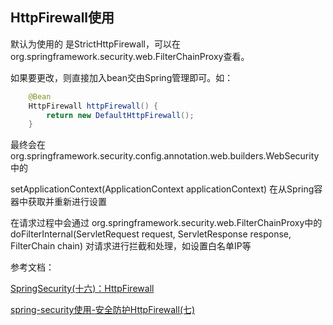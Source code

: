 ## HttpFirewall使用 

默认为使用的 是StrictHttpFirewall，可以在org.springframework.security.web.FilterChainProxy查看。

如果要更改，则直接加入bean交由Spring管理即可。如：

```java
    @Bean
    HttpFirewall httpFirewall() {
        return new DefaultHttpFirewall();
    }
```

最终会在org.springframework.security.config.annotation.web.builders.WebSecurity中的

 setApplicationContext(ApplicationContext applicationContext) 在从Spring容器中获取并重新进行设置

在请求过程中会通过 org.springframework.security.web.FilterChainProxy中的doFilterInternal(ServletRequest request, ServletResponse response, FilterChain chain) 对请求进行拦截和处理，如设置白名单IP等





参考文档：

[SpringSecurity(十六)：HttpFirewall ](https://www.cnblogs.com/wangstudyblog/p/14806994.html)

[spring-security使用-安全防护HttpFirewall(七)](https://www.cnblogs.com/LQBlog/p/14343497.html)